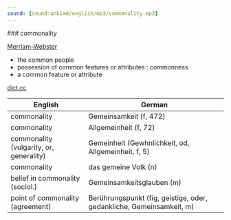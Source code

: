 ```yaml
---
sound: [sound:ankimd/english/mp3/commonality.mp3]
---
```


\### commonality

[Merriam-Webster](https://www.merriam-webster.com/dictionary/commonality)

- the common people
- possession of common features or attributes : commonness
- a common feature or attribute

[dict.cc](https://www.dict.cc/commonality)

| English        | German       |
| -------------- | ------------ |
| commonality | Gemeinsamkeit (f, 472) |
| commonality | Allgemeinheit (f, 72) |
| commonality (vulgarity, or, generality) | Gemeinheit (Gewhnlichkeit, od, Allgemeinheit, f, 5) |
| commonality | das gemeine Volk (n) |
| belief in commonality (sociol.) | Gemeinsamkeitsglauben (m) |
| point of commonality (agreement) | Berührungspunkt (fig, geistige, oder, gedankliche, Gemeinsamkeit, m) |
